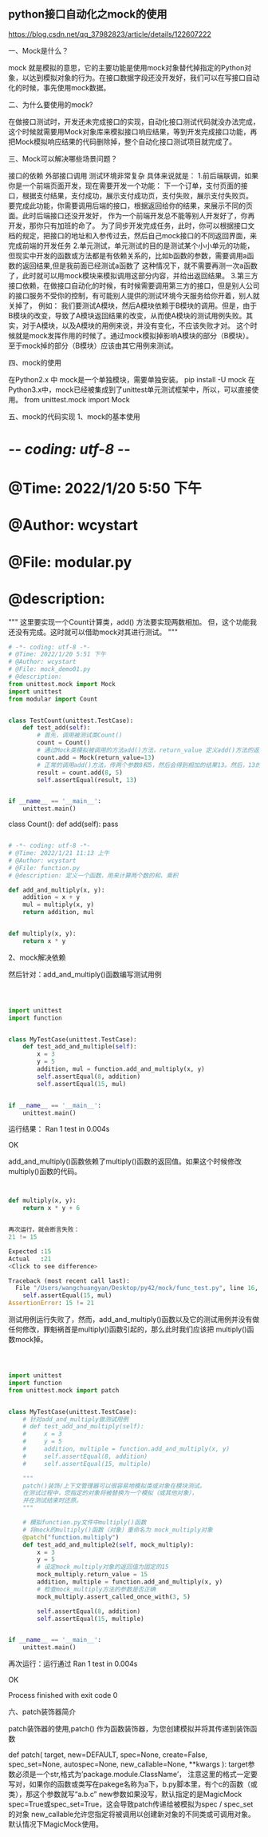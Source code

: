 ## python接口自动化之mock的使用
https://blog.csdn.net/qq_37982823/article/details/122607222

一、Mock是什么？

mock 就是模拟的意思，它的主要功能是使用mock对象替代掉指定的Python对象，以达到模拟对象的行为。在接口数据字段还没开发好，我们可以在写接口自动化的时候，事先使用mock数据。

二、为什么要使用的mock?

在做接口测试时，开发还未完成接口的实现，自动化接口测试代码就没办法完成，这个时候就需要用Mock对象库来模拟接口响应结果，等到开发完成接口功能，再把Mock模拟响应结果的代码删除掉，整个自动化接口测试项目就完成了。

三、Mock可以解决哪些场景问题？

接口的依赖
外部接口调用
测试环境非常复杂
具体来说就是：
1.前后端联调，如果你是一个前端页面开发，现在需要开发一个功能： 下一个订单，支付页面的接口，根据支付结果，支付成功，展示支付成功页，支付失败，展示支付失败页。 要完成此功能，你需要调用后端的接口，根据返回给你的结果，来展示不同的页面。此时后端接口还没开发好，
作为一个前端开发总不能等别人开发好了，你再开发，那你只有加班的命了。 为了同步开发完成任务，此时，你可以根据接口文档的规定，把接口的地址和入参传过去，然后自己mock接口的不同返回界面，来完成前端的开发任务
2.单元测试，单元测试的目的是测试某个小小单元的功能，但现实中开发的函数或方法都是有依赖关系的，比如b函数的参数，需要调用a函数的返回结果,但是我前面已经测试a函数了 这种情况下，就不需要再测一次a函数了，此时就可以用mock模块来模拟调用这部分内容，并给出返回结果。
3.第三方接口依赖，在做接口自动化的时候，有时候需要调用第三方的接口，但是别人公司的接口服务不受你的控制，有可能别人提供的测试环境今天服务给你开着，别人就关掉了，
例如：
我们要测试A模块，然后A模块依赖于B模块的调用。但是，由于B模块的改变，导致了A模块返回结果的改变，从而使A模块的测试用例失败。其实，对于A模块，以及A模块的用例来说，并没有变化，不应该失败才对。
这个时候就是mock发挥作用的时候了。通过mock模拟掉影响A模块的部分（B模块）。至于mock掉的部分（B模块）应该由其它用例来测试。

四、mock的使用

在Python2.x 中 mock是一个单独模块，需要单独安装。
pip install -U mock
在Python3.x中，mock已经被集成到了unittest单元测试框架中，所以，可以直接使用。
from unittest.mock import Mock

五、mock的代码实现
1、mock的基本使用

# -*- coding: utf-8 -*-
# @Time: 2022/1/20 5:50 下午
# @Author: wcystart
# @File: modular.py
# @description:
"""
这里要实现一个Count计算类，add() 方法要实现两数相加。
但，这个功能我还没有完成。这时就可以借助mock对其进行测试。
"""

```python
# -*- coding: utf-8 -*-
# @Time: 2022/1/20 5:51 下午
# @Author: wcystart
# @File: mock_demo01.py
# @description:
from unittest.mock import Mock
import unittest
from modular import Count


class TestCount(unittest.TestCase):
    def test_add(self):
        # 首先，调用被测试类Count()
        count = Count()
        # 通过Mock类模拟被调用的方法add()方法，return_value 定义add()方法的返回值。
        count.add = Mock(return_value=13)
        # 正常的调用add()方法，传两个参数8和5，然后会得到相加的结果13。然后，13的结果是我们在上一步就预先设定好的。
        result = count.add(8, 5)
        self.assertEqual(result, 13)


if __name__ == '__main__':
    unittest.main()


```
class Count():
    def add(self):
        pass





```python

# -*- coding: utf-8 -*-
# @Time: 2022/1/21 11:13 上午
# @Author: wcystart
# @File: function.py
# @description: 定义一个函数，用来计算两个数的和、乘积

def add_and_multiply(x, y):
    addition = x + y
    mul = multiply(x, y)
    return addition, mul


def multiply(x, y):
    return x * y
```
2、mock解决依赖





然后针对：add_and_multiply()函数编写测试用例


```python



import unittest
import function


class MyTestCase(unittest.TestCase):
    def test_add_and_multiple(self):
        x = 3
        y = 5
        addition, mul = function.add_and_multiply(x, y)
        self.assertEqual(8, addition)
        self.assertEqual(15, mul)


if __name__ == '__main__':
    unittest.main()
```

运行结果：
Ran 1 test in 0.004s

OK


add_and_multiply()函数依赖了multiply()函数的返回值。如果这个时候修改multiply()函数的代码。

```python


def multiply(x, y):
    return x * y + 6


再次运行，就会断言失败：
21 != 15

Expected :15
Actual   :21
<Click to see difference>

Traceback (most recent call last):
  File "/Users/wangchuangyan/Desktop/py42/mock/func_test.py", line 16, in test_add_and_multiple
    self.assertEqual(15, mul)
AssertionError: 15 != 21
```

测试用例运行失败了，然而，add_and_multiply()函数以及它的测试用例并没有做任何修改，罪魁祸首是multiply()函数引起的，那么此时我们应该把 multiply()函数mock掉。
```python



import unittest
import function
from unittest.mock import patch


class MyTestCase(unittest.TestCase):
    # 针对add_and_multiply做测试用例
    # def test_add_and_multiply(self):
    #     x = 3
    #     y = 5
    #     addition, multiple = function.add_and_multiply(x, y)
    #     self.assertEqual(8, addition)
    #     self.assertEqual(15, multiple)

    """
    patch()装饰/上下文管理器可以很容易地模拟类或对象在模块测试。
    在测试过程中，您指定的对象将被替换为一个模拟（或其他对象），
    并在测试结束时还原。
    """

    # 模拟function.py文件中multiply()函数
    # 将mock的multiply()函数（对象）重命名为 mock_multiply对象
    @patch("function.multiply")
    def test_add_and_multiple2(self, mock_multiply):
        x = 3
        y = 5
        # 设定mock_multiply对象的返回值为固定的15
        mock_multiply.return_value = 15
        addition, multiple = function.add_and_multiply(x, y)
        # 检查mock_multiply方法的参数是否正确
        mock_multiply.assert_called_once_with(3, 5)

        self.assertEqual(8, addition)
        self.assertEqual(15, multiple)


if __name__ == '__main__':
    unittest.main()
```

再次运行：运行通过
Ran 1 test in 0.004s

OK

Process finished with exit code 0


六、patch装饰器简介

patch装饰器的使用,patch() 作为函数装饰器，为您创建模拟并将其传递到装饰函数

def patch(
target, new=DEFAULT, spec=None, create=False,
spec_set=None, autospec=None, new_callable=None, **kwargs
):
target参数必须是一个str,格式为’package.module.ClassName’， 注意这里的格式一定要写对，如果你的函数或类写在pakege名称为a下，b.py脚本里，有个c的函数（或类），那这个参数就写“a.b.c”
new参数如果没写，默认指定的是MagicMock
spec=True或spec_set=True，这会导致patch传递给被模拟为spec / spec_set的对象 new_callable允许您指定将被调用以创建新对象的不同类或可调用对象。默认情况下MagicMock使用。


